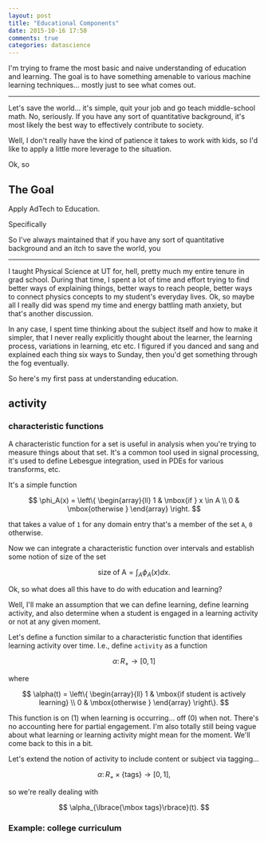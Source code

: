 ```yaml
---
layout: post
title: "Educational Components"
date: 2015-10-16 17:50
comments: true
categories: datascience
---
```


I'm trying to frame the most basic and naive understanding of education and
learning.  The goal is to have something amenable to various machine learning
techniques... mostly just to see what comes out.

<!--more-->

---

Let's save the world... it's simple, quit your job and go teach middle-school
math.  No, seriously.  If you have any sort of quantitative background, it's
most likely the best way to effectively contribute to society.

Well, I don't really have the kind of patience it takes to work with kids, so
I'd like to apply a little more leverage to the situation.

Ok, so

## The Goal

Apply AdTech to Education.


Specifically



So I've always maintained that if you have any sort of quantitative background
and an itch to save the world, you 


---

I taught Physical Science at UT for, hell, pretty much my entire tenure in grad
school.  During that time, I spent a lot of time and effort trying to find
better ways of explaining things, better ways to reach people, better ways to
connect physics concepts to my student's everyday lives.  Ok, so maybe all I
really did was spend my time and energy battling math anxiety, but that's
another discussion.

In any case, I spent time thinking about the subject itself and how to make it
simpler, that I never really explicitly thought about the learner, the learning
process, variations in learning, etc etc.  I figured if you danced and sang and
explained each thing six ways to Sunday, then you'd get something through the
fog eventually.

So here's my first pass at understanding education.


## activity

### characteristic functions

A characteristic function for a set is useful in analysis when you're trying to
measure things about that set.  It's a common tool used in signal processing,
it's used to define Lebesgue integration, used in PDEs for various transforms,
etc.

It's a simple function

$$
    \phi_A(x) = 
      \left\{
        \begin{array}{ll}
          1 & \mbox{if } x \in A \\
          0 & \mbox{otherwise }
        \end{array}
      \right.
$$

that takes a value of `1` for any domain entry that's 
a member of the set `A`, `0` otherwise.

Now we can integrate a characteristic function over intervals and establish
some notion of size of the set

$$
    \mbox{size of A} = \int_A \phi_A(x) dx.
$$

Ok, so what does all this have to do with education and learning?

Well, I'll make an assumption that we can define learning, define learning
activity, and also determine when a student is engaged in a learning activity
or not at any given moment.

Let's define a function similar to a characteristic function
that identifies learning activity over time.
I.e., define `activity` as a function

$$
    \alpha \colon R_+ \rightarrow [0,1]
$$

where

$$
    \alpha(t) = 
      \left\{
        \begin{array}{ll}
          1 & \mbox{if student is actively learning} \\
          0 & \mbox{otherwise }
        \end{array}
      \right\}.
$$

This function is on (1) when learning is occurring... off (0) when not.
There's no accounting here for partial engagement.
I'm also totally still being vague about what learning or learning
activity might mean for the moment.  We'll come back to this in a bit.

Let's extend the notion of activity to include content or
subject via tagging...

$$
    \alpha \colon R_+ \times \lbrace\mbox{tags}\rbrace \to [0,1],
$$

so we're really dealing with

$$
    \alpha_{\lbrace{\mbox tags}\rbrace}(t).
$$

### Example: college curriculum








